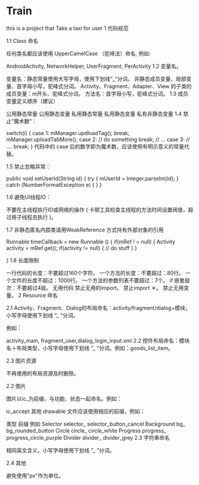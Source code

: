 # Train
this is a project that Take a taxi for user
1 代码规范

1.1 Class 命名

任何类名都应该使用 UpperCamelCase （驼峰法）命名, 例如:

  AndroidActivity, NetworkHelper, UserFragment, PerActivity
1.2 变量名。

变量名：静态常量使用大写字母，使用下划线“_”分词。
非静态成员变量、局部变量、首字母小写，驼峰式分词。
Activity、Fragment、Adapter、View 的子类的成员变量：m开头、驼峰式分词。
方法名：首字母小写，驼峰式分词。
1.3 成员变量定义顺序（建议）

公用静态常量
公用静态变量
私用静态常量
私用静态变量
私有非静态变量
1.4 禁止”魔术数”：

switch(i) {
  case 1:
    mManager.updloadTag();
  break;
    mManager.uploadTabMore();
  case 2:
    // do something
  break;
   // ...
  case 3:
   // ....
  break;
}
代码中的 case 后的数字即为魔术数，应该使用有明示意义的常量代替。

1.5 禁止忽略异常：

public void setUserId(String id) { try { mUserId = Integer.parseInt(id); } catch (NumberFormatException e) { } }

1.6 避免UI线程IO：

不要在主线程执行IO或网络的操作 ( 卡顿工具检查主线程的方法时间设置阀值，超过用子线程去执行 )。

1.7 非静态匿名内部类请用WeakReference 方式持有外部对象的引用

Runnable timeCallback = new Runnable () {
  if(mRef ! = null) {
    Activity activity = mRef.get();
    if(activity != null) {
     // do stuff
    }
  }

}
1.8 长度限制

一行代码的长度：不要超过160个字符。
一个方法的长度：不要超过：80行。
一个文件的长度不超过：1000行。
一个方法的参数列表不要超过：7个。
if 嵌套层次：不要超过4层。
无用代码
禁止无用的import。
禁止import ＊。
禁止无用变量。
2 Resource 命名

2.1 Activity、Fragment、Dialog的布局命名：activity/fragment/dialog+模块，小写字母使用下划线 ”_ ”分词。

例如：

 activity_main, fragment_user,dialog_login_input.xml
2.2 控件布局命名：模块名＋布局类型，小写字母使用下划线 ”_ ”分词。例如：goods_list_item。

2.3 图片资源

不再使用的布局资源及时删除。

2.2 图片

图片以ic_为前缀，与功能、状态一起命名。例如：

ic_accept
其他 drawable 文件应该使用相应的前缀，例如：

类型	前缀	例如
Selector	selector_	selector_button_cancel
Background	bg_	bg_rounded_button
Circle	circle_	circle_white
Progress	progress_	progress_circle_purple
Divider	divider_	divider_grey
2.3 字符串命名

相同英文含义，小写字母使用下划线 ”_ ”分词。

2.4 其他

避免使用"px"作为单位。
